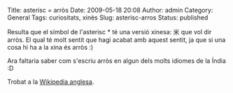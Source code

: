 Title: asterisc = arròs
Date: 2009-05-18 20:08
Author: admin
Category: General
Tags: curiositats, xinès
Slug: asterisc-arros
Status: published

Resulta que el símbol de l'asterisc \* té una versió xinesa: 米 que vol dir arròs. El qual té molt sentit que hagi acabat amb aquest sentit, ja que si una cosa hi ha a la xina és arròs :)

Ara faltaria saber com s'escriu arròs en algun dels molts idiomes de la Índia :D

Trobat a la [Wikipedia anglesa](http://en.wikipedia.org/wiki/* "Article de la Wikipedia anglesa sobre el símbol asterisc").
